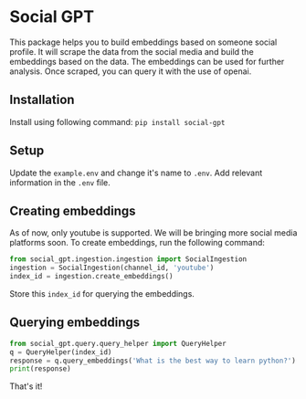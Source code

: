 # Social GPT
This package helps you to build embeddings based on someone social profile. It will scrape the data from the social media and build the embeddings based on the data. The embeddings can be used for further analysis.
Once scraped, you can query it with the use of openai.

## Installation
Install using following command:
`pip install social-gpt`

## Setup
Update the `example.env` and change it's name to `.env`. Add relevant information in the `.env` file.

## Creating embeddings

As of now, only youtube is supported. We will be bringing more social media platforms soon. To create embeddings, run the following command:

``` python
from social_gpt.ingestion.ingestion import SocialIngestion
ingestion = SocialIngestion(channel_id, 'youtube')
index_id = ingestion.create_embeddings()
```
Store this `index_id` for querying the embeddings.

## Querying embeddings

``` python
from social_gpt.query.query_helper import QueryHelper
q = QueryHelper(index_id)
response = q.query_embeddings('What is the best way to learn python?')
print(response)
```

That's it!
